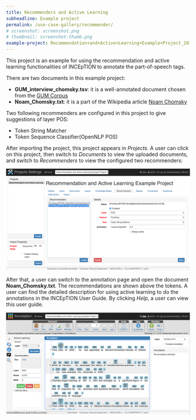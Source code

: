 ```yaml
---
title: Recommenders and Active Learning
subheadline: Example project
permalink: /use-case-gallery/recommender/
# screenshot: screenshot.png
# thumbnail: screenshot-thumb.png
example-project: Recommendation+and+Active+Learning+Example+Project_2019-03-26_1518.zip
---
```


This project is an example for using the recommendation and active learning functionalities of 
INCEpTION to annotate the part-of-speech tags.

There are two documents in this example project:

* __GUM_interview_chomsky.tsv__: it is a well-annotated document chosen from the [GUM Corpus](https://corpling.uis.georgetown.edu/gum/index.html#annos)
* __Noam_Chomsky.txt__: it is a part of the Wikipedia article [Noam Chomsky](https://en.wikipedia.org/wiki/Noam_Chomsky)

Two following recommenders are configured in this project to give suggestions of layer POS:

* Token String Matcher
* Token Sequence Classifier(OpenNLP POS)

After importing the project, this project appears in _Projects_. A user can click on this 
project, then switch to _Documents_ to view the uploaded documents, and switch to _Recommenders_ 
to view the configured two recommenders:

![projects_settings](recommenders_projects_settings.png)

After that, a user can switch to the annotation page and open the document **Noam_Chomsky.txt**. 
The recommendations are shown above the tokens. A user can find the detailed description for 
using active learning to do the annotations in the INCEpTION User Guide. By clicking _Help_, a 
user can view this user guide.

![annotation_page](annotation_page_with_active_learning.png)
